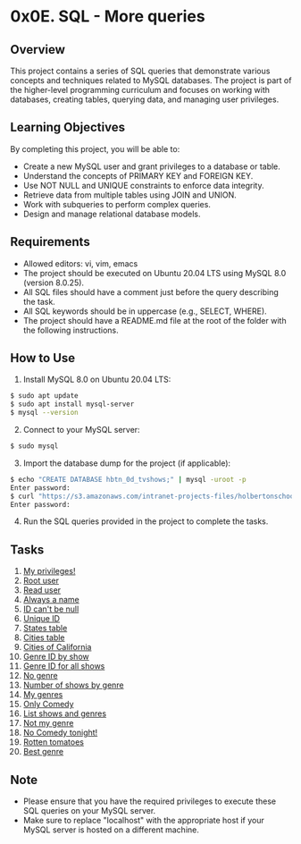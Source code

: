 # 0x0E. SQL - More queries

## Overview
This project contains a series of SQL queries that demonstrate various concepts and techniques related to MySQL databases. The project is part of the higher-level programming curriculum and focuses on working with databases, creating tables, querying data, and managing user privileges.

## Learning Objectives
By completing this project, you will be able to:

- Create a new MySQL user and grant privileges to a database or table.
- Understand the concepts of PRIMARY KEY and FOREIGN KEY.
- Use NOT NULL and UNIQUE constraints to enforce data integrity.
- Retrieve data from multiple tables using JOIN and UNION.
- Work with subqueries to perform complex queries.
- Design and manage relational database models.

## Requirements
- Allowed editors: vi, vim, emacs
- The project should be executed on Ubuntu 20.04 LTS using MySQL 8.0 (version 8.0.25).
- All SQL files should have a comment just before the query describing the task.
- All SQL keywords should be in uppercase (e.g., SELECT, WHERE).
- The project should have a README.md file at the root of the folder with the following instructions.

## How to Use
1. Install MySQL 8.0 on Ubuntu 20.04 LTS:
```bash
$ sudo apt update
$ sudo apt install mysql-server
$ mysql --version
```

2. Connect to your MySQL server:
```bash
$ sudo mysql
```

3. Import the database dump for the project (if applicable):
```bash
$ echo "CREATE DATABASE hbtn_0d_tvshows;" | mysql -uroot -p
Enter password:
$ curl "https://s3.amazonaws.com/intranet-projects-files/holbertonschool-higher-level_programming+/274/hbtn_0d_tvshows.sql" -s | mysql -uroot -p hbtn_0d_tvshows
Enter password:
```

4. Run the SQL queries provided in the project to complete the tasks.

## Tasks
1. [My privileges!](./0-privileges.sql)
2. [Root user](./1-create_user.sql)
3. [Read user](./2-create_read_user.sql)
4. [Always a name](./3-force_name.sql)
5. [ID can't be null](./4-never_empty.sql)
6. [Unique ID](./5-unique_id.sql)
7. [States table](./6-states.sql)
8. [Cities table](./7-cities.sql)
9. [Cities of California](./8-cities_of_california_subquery.sql)
10. [Genre ID by show](./10-genre_id_by_show.sql)
11. [Genre ID for all shows](./11-genre_id_all_shows.sql)
12. [No genre](./12-no_genre.sql)
13. [Number of shows by genre](./13-count_shows_by_genre.sql)
14. [My genres](./14-my_genres.sql)
15. [Only Comedy](./15-comedy_only.sql)
16. [List shows and genres](./16-shows_by_genre.sql)
17. [Not my genre](./100-not_my_genres.sql)
18. [No Comedy tonight!](./101-postgres_delete.sql)
19. [Rotten tomatoes](./101-postgres_delete.sql)
20. [Best genre](./101-postgres_delete.sql)

## Note
- Please ensure that you have the required privileges to execute these SQL queries on your MySQL server.
- Make sure to replace "localhost" with the appropriate host if your MySQL server is hosted on a different machine.
